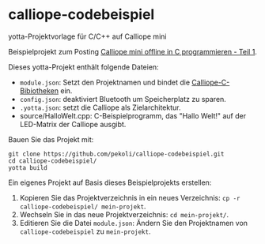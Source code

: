# calliope-codebeispiel
yotta-Projektvorlage für C/C++ auf Calliope mini

Beispielprojekt zum Posting [Calliope mini offline in C programmieren - Teil 1](https://www.moabot.de/2019/05/02/calliope-mini-offline-in-c-programmieren-teil-1).

Dieses yotta-Projekt enthält folgende Dateien:
- `module.json`: Setzt den Projektnamen und bindet die [Calliope-C-Bibiotheken](https://github.com/calliope-mini/microbit) ein.
- `config.json`: deaktiviert Bluetooth um Speicherplatz zu sparen.
- `.yotta.json`: setzt die Calliope als Zielarchitektur.
- source/HalloWelt.cpp: C-Beispielprogramm, das "Hallo Welt!" auf der LED-Matrix der Calliope ausgibt.

Bauen Sie das Projekt mit:
```
git clone https://github.com/pekoli/calliope-codebeispiel.git
cd calliope-codebeispiel/
yotta build
```

Ein eigenes Projekt auf Basis dieses Beispielprojekts erstellen:
1. Kopieren Sie das Projektverzeichnis in ein neues Verzeichnis: `cp -r calliope-codebeispiel/ mein-projekt`.
2. Wechseln Sie in das neue Projektverzeichnis: `cd mein-projekt/`.
3. Editieren Sie die Datei `module.json`: Ändern Sie den Projektnamen von `calliope-codebeispiel` zu `mein-projekt`.
